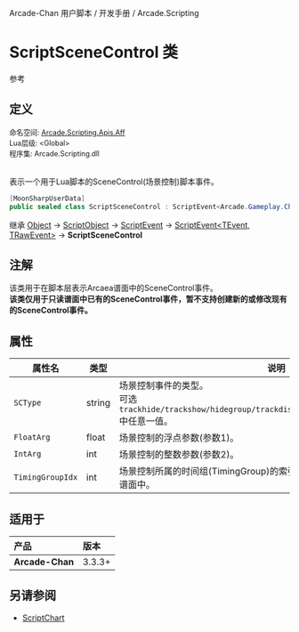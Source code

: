 Arcade-Chan 用户脚本 / 开发手册 / Arcade.Scripting
# ScriptSceneControl 类
参考

## 定义
<div style="font-size: 90%;">
命名空间: <a href="README.md">Arcade.Scripting.Apis.Aff</a><br />
Lua层级: &lt;Global&gt;<br />
程序集: Arcade.Scripting.dll
</div><br />

表示一个用于Lua脚本的SceneControl(场景控制)脚本事件。

```csharp
[MoonSharpUserData]
public sealed class ScriptSceneControl : ScriptEvent<Arcade.Gameplay.Chart.ArcSceneControl, Arcade.Aff.RawAffSceneControl>
```

继承 [Object](https://learn.microsoft.com/zh-cn/dotnet/api/system.object) -> [ScriptObject](ScriptObject.md) -> [ScriptEvent](ScriptEvent.md) -> [ScriptEvent&lt;TEvent, TRawEvent&gt;](ScriptEvent`2.md) -> **ScriptSceneControl**

## 注解
该类用于在脚本层表示Arcaea谱面中的SceneControl事件。  
**该类仅用于只读谱面中已有的SceneControl事件，暂不支持创建新的或修改现有的SceneControl事件。**

## 属性
| 属性名 | 类型 | 说明 |
| -- | -- | -- |
| ``SCType`` | string | 场景控制事件的类型。<br />可选``trackhide/trackshow/hidegroup/trackdisplay/enwidencamera/enwidenlanes``中任意一值。 |
| ``FloatArg`` | float | 场景控制的浮点参数(参数1)。 |
| ``IntArg`` | int | 场景控制的整数参数(参数2)。 |
| ``TimingGroupIdx`` | int | 场景控制所属的时间组(TimingGroup)的索引下标。对应时间组必须已经存在于谱面中。 |

## 适用于
| 产品 | 版本 |
|:----|:----|
| **Arcade-Chan** | 3.3.3+ |

## 另请参阅
- [ScriptChart](ScriptChart.md)